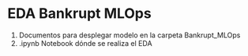# EDA Bankrupt MLOps
1. Documentos para desplegar modelo en la carpeta Bankrupt_MLOps
2. .ipynb Notebook dónde se realiza el EDA
